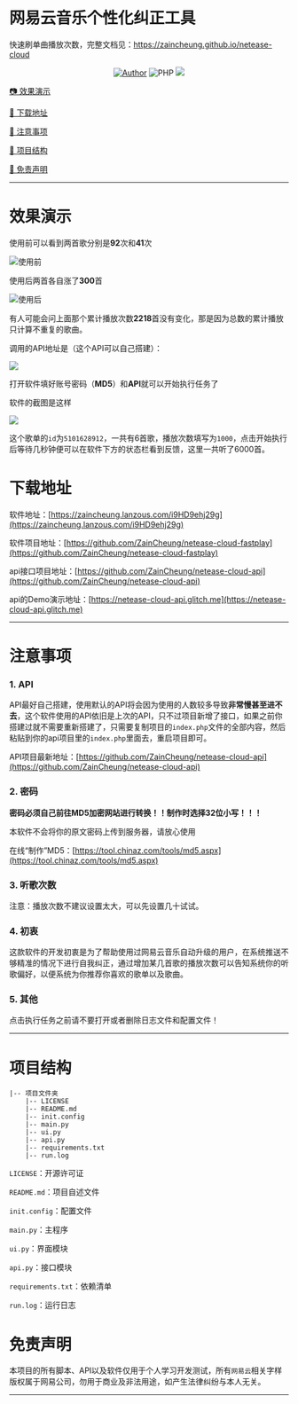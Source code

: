 # 网易云音乐个性化纠正工具

快速刷单曲播放次数，完整文档见：https://zaincheung.github.io/netease-cloud

<p align="center">
    <a href="https://github.com/ZainCheung"><img alt="Author" src="https://img.shields.io/badge/author-ZainCheung-blueviolet"/></a>
    <img alt="PHP" src="https://img.shields.io/badge/code-Python-success"/>
    <img src="https://github-visitor-badge.glitch.me/badge?page_id=ZainCheung.netease-cloud-fastplay"/>
</p>



[📷 效果演示](#效果演示)

[🎁 下载地址](#下载地址)

[🔔 注意事项](#注意事项)

[🎨 项目结构](#项目结构)

[👻 免责声明](#免责声明)



------



# 效果演示

使用前可以看到两首歌分别是**92**次和**41**次

![使用前](https://s1.ax1x.com/2020/07/08/UZyQv8.png)

使用后两首各自涨了**300**首

![使用后](https://s1.ax1x.com/2020/07/08/UZyUCq.png)

有人可能会问上面那个累计播放次数**2218**首没有变化，那是因为总数的累计播放只计算不重复的歌曲。

调用的API地址是（这个API可以自己搭建）：

![](https://s1.ax1x.com/2020/07/08/UZ6geg.png)

打开软件填好账号密码（**MD5**）和**API**就可以开始执行任务了

软件的截图是这样

![](https://s1.ax1x.com/2020/07/11/UloH6P.png)

这个歌单的`id`为`5101628912`，一共有6首歌，播放次数填写为`1000`，点击开始执行后等待几秒钟便可以在软件下方的状态栏看到反馈，这里一共听了6000首。

# 下载地址

软件地址：[https://zaincheung.lanzous.com/i9HD9ehj29g](https://zaincheung.lanzous.com/i9HD9ehj29g)

软件项目地址：[https://github.com/ZainCheung/netease-cloud-fastplay](https://github.com/ZainCheung/netease-cloud-fastplay)

api接口项目地址：[https://github.com/ZainCheung/netease-cloud-api](https://github.com/ZainCheung/netease-cloud-api)

api的Demo演示地址：[https://netease-cloud-api.glitch.me](https://netease-cloud-api.glitch.me)

------



# 注意事项

### 1. API

API最好自己搭建，使用默认的API将会因为使用的人数较多导致**非常慢甚至进不去**，这个软件使用的API依旧是上次的API，只不过项目新增了接口，如果之前你搭建过就不需要重新搭建了，只需要复制项目的`index.php`文件的全部内容，然后粘贴到你的api项目里的`index.php`里面去，重启项目即可。

API项目最新地址：[https://github.com/ZainCheung/netease-cloud-api](https://github.com/ZainCheung/netease-cloud-api)

### 2. 密码

**密码必须自己前往MD5加密网站进行转换！！制作时选择32位小写！！！**

本软件不会将你的原文密码上传到服务器，请放心使用

在线“制作”MD5：[https://tool.chinaz.com/tools/md5.aspx](https://tool.chinaz.com/tools/md5.aspx)

### 3. 听歌次数

注意：播放次数不建议设置太大，可以先设置几十试试。

### 4. 初衷

这款软件的开发初衷是为了帮助使用过网易云音乐自动升级的用户，在系统推送不够精准的情况下进行自我纠正，通过增加某几首歌的播放次数可以告知系统你的听歌偏好，以便系统为你推荐你喜欢的歌单以及歌曲。

### 5. 其他

点击执行任务之前请不要打开或者删除日志文件和配置文件！

------

# 项目结构

```
|-- 项目文件夹
    |-- LICENSE
    |-- README.md
    |-- init.config
    |-- main.py
    |-- ui.py
    |-- api.py
    |-- requirements.txt
    |-- run.log
```

`LICENSE`：开源许可证

`README.md`：项目自述文件

`init.config`：配置文件

`main.py`：主程序

`ui.py`：界面模块

`api.py`：接口模块

`requirements.txt`：依赖清单

`run.log`：运行日志

# 免责声明

本项目的所有脚本、API以及软件仅用于个人学习开发测试，所有`网易云`相关字样版权属于网易公司，勿用于商业及非法用途，如产生法律纠纷与本人无关。

------

